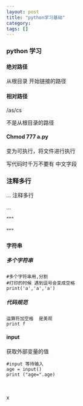 ```yaml
---
layout: post
title: "python学习基础"
category: 
tags: []
---
```


### python 学习

####   绝对路径

  从根目录 开始链接的路径

#### 相对路径

 /as/cs

 不是从根目录的路径

#### Chmod 777 a.py

变为可执行，将文件进行执行

写代码时千万不要有 中文字段

### 注释多行

… 注释多行

  



...

"""

  """

#### 字符串

#####  多个字符串

```
#多个字符串用,分割
#打印的时候 遇到逗号会变成空格
print('a','a','a')

```

##### 代码规范

 ```
运算符加空格  是美观
print f

 ```





#### input 

  获取外部变量的值



```
#input 等待输入
age = input()
print ("age=".age)
```







​    

  x